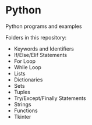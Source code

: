 # Python
Python programs and examples

Folders in this repository:
- Keywords and Identifiers
- If/Else/Elif Statements
- For Loop
- While Loop
- Lists
- Dictionaries
- Sets
- Tuples
- Try/Except/Finally Statements
- Strings
- Functions
- Tkinter
